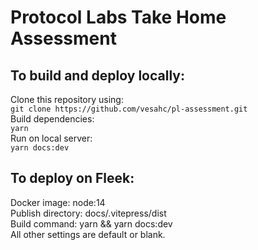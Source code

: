 # Protocol Labs Take Home Assessment

## To build and deploy locally: 

<p>
Clone this repository using: 
<br>
<code>git clone https://github.com/vesahc/pl-assessment.git</code>
<br>
Build dependencies:
<br>
<code>yarn</code>
<br>
Run on local server:
<br>
<code>yarn docs:dev</code>
</p>

## To deploy on Fleek:
<p>
Docker image: node:14
<br>
Publish directory: docs/.vitepress/dist
<br>
Build command: yarn && yarn docs:dev
<br>
All other settings are default or blank. 
</p>